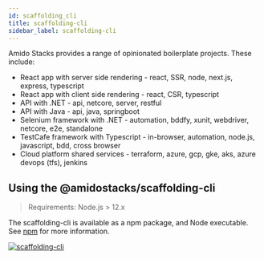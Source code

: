 ```yaml
---
id: scaffolding_cli
title: scaffolding-cli
sidebar_label: scaffolding-cli
---
```


Amido Stacks provides a range of opinionated boilerplate projects. These include:

* React app with server side rendering - react, SSR, node, next.js, express, typescript
* React app with client side rendering - react, CSR, typescript
* API with .NET - api, netcore, server, restful
* API with Java - api, java, springboot
* Selenium framework with .NET - automation, bddfy, xunit, webdriver, netcore, e2e, standalone
* TestCafe framework with Typescript - in-browser, automation, node.js, javascript, bdd, cross browser
* Cloud platform shared services - terraform, azure, gcp, gke, aks, azure devops (tfs), jenkins


## Using the @amidostacks/scaffolding-cli

> Requirements: Node.js > 12.x

The scaffolding-cli is available as a npm package, and Node executable. See [npm](https://www.npmjs.com/package/@amidostacks/scaffolding-cli) for more information.

[![scaffolding-cli](https://app.lucidchart.com/publicSegments/view/2b78cd98-ab02-4bcf-9a1b-5cc941959351/image.png)](https://app.lucidchart.com/publicSegments/view/2b78cd98-ab02-4bcf-9a1b-5cc941959351/image.png)
